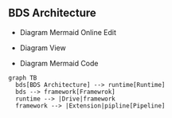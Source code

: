## BDS Architecture
+ Diagram Mermaid Online Edit

+ Diagram View

+ Diagram Mermaid Code

```mermaid
graph TB
  bds[BDS Architecture] --> runtime[Runtime]
  bds --> framework[Framewrok]
  runtime --> |Drive|framework
  framework --> |Extension|pipline[Pipeline]
 ```

